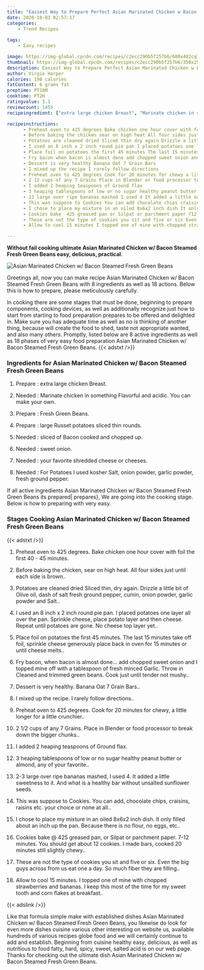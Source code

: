 ```yaml
---
title: "Easiest Way to Prepare Perfect Asian Marinated Chicken w Bacon Steamed Fresh Green Beans"
date: 2020-10-03 02:57:17
categories:
    - Trend Recipes
    
tags:
    - Easy recipes

image: https://img-global.cpcdn.com/recipes/c2ecc290b5f257b6/680x482cq70/asian-marinated-chicken-w-bacon-steamed-fresh-green-beans-recipe-main-photo.jpg
thumbnail: https://img-global.cpcdn.com/recipes/c2ecc290b5f257b6/350x250cq70/asian-marinated-chicken-w-bacon-steamed-fresh-green-beans-recipe-main-photo.jpg
description: Easiest Way to Prepare Perfect Asian Marinated Chicken w Bacon Steamed Fresh Green Beans with 8 ingredients and 18 stages of easy cooking.
author: Virgie Harper
calories: 198 calories
fatContent: 6 grams fat
preptime: PT18M
cooktime: PT2H
ratingvalue: 3.1
reviewcount: 1455
recipeingredient: ["extra large chicken Breast", "Marinate chicken in something Flavorful and acidic You can make your own", "Fresh Green Beans", "large Russet potatoes sliced thin rounds", "sliced of Bacon cooked and chopped up", "sweet onion", "your favorite shredded cheese or cheeses", "For Potatoes I used kosher Salt onion powder garlic powder fresh ground pepper"]

recipeinstructions: 
      - Preheat oven to 425 degrees Bake chicken one hour cover with foil the first 40  45 minutes 
      - Before baking the chicken sear on high heat All four sides just until each side is brown 
      - Potatoes are cleaned dried Sliced thin dry again Drizzle a little bit of Olive oil dash of salt fresh ground pepper cumin onion powder garlic powder and Salt 
      - I used an 8 inch x 2 inch round pie pan I placed potatoes one layer all over the pan Sprinkle cheese place potato layer and then cheese Repeat until potatoes are gone No cheese top layer yet 
      - Place foil on potatoes the first 45 minutes The last 15 minutes take off foil sprinkle cheese generously place back in oven for 15 minutes or until cheese melts 
      - Fry bacon when bacon is almost done add chopped sweet onion and I topped mine off with a tablespoon of fresh minced Garlic Throw in Cleaned and trimmed green beans Cook just until tender not mushy 
      - Dessert is very healthy Banana Oat 7 Grain Bars 
      - I mixed up the recipe I rarely follow directions 
      - Preheat oven to 425 degrees Cook for 20 minutes for chewy a little longer for a little crunchier 
      - 2 12 cups of any 7 Grains Place in Blender or food processor to break down the bigger chunks 
      - I added 2 heaping teaspoons of Ground flax 
      - 3 heaping tablespoons of low or no sugar healthy peanut butter or almond any of your favorite 
      - 23 large over ripe bananas mashed I used 4 It added a little sweetness to it And what is a healthy bar without unsalted sunflower seeds 
      - This was suppose to Cookies You can add chocolate chips craisins raisins etc your choice or none at all 
      - I chose to place my mixture in an oiled 8x6x2 inch dish It only filled about an inch up the pan Because there is no flour no eggs etc 
      - Cookies bake  425 greased pan or Silpat or parchment paper 712 minutes You should get about 12 cookies I made bars cooked 20 minutes still slightly chewy 
      - These are not the type of cookies you sit and five or six Even the big guys across from us eat one a day So much fiber they are filling 
      - Allow to cool 15 minutes I topped one of mine with chopped strawberries and bananas I keep this most of the time for my sweet tooth and corn flakes at breakfast

---
```




**Without fail cooking ultimate Asian Marinated Chicken w/ Bacon Steamed Fresh Green Beans easy, delicious, practical**. 


![Asian Marinated Chicken w/ Bacon Steamed Fresh Green Beans](https://img-global.cpcdn.com/recipes/c2ecc290b5f257b6/680x482cq70/asian-marinated-chicken-w-bacon-steamed-fresh-green-beans-recipe-main-photo.jpg "Asian Marinated Chicken w/ Bacon Steamed Fresh Green Beans")




Greetings all, now you can make recipe Asian Marinated Chicken w/ Bacon Steamed Fresh Green Beans with 8 ingredients as well as 18 actions. Below this is how to prepare, please meticulously carefully.

In cooking there are some stages that must be done, beginning to prepare components, cooking devices, as well as additionally recognize just how to start from starting to food preparation prepares to be offered and delighted in. Make sure you has adequate time as well as no is thinking of another thing, because will create the food to shed, taste not appropriate wanted, and also many others. Promptly, listed below are 8 active ingredients as well as 18 phases of very easy food preparation Asian Marinated Chicken w/ Bacon Steamed Fresh Green Beans.
{{< adstxt />}}

### Ingredients for Asian Marinated Chicken w/ Bacon Steamed Fresh Green Beans


1. Prepare  : extra large chicken Breast.

1. Needed  : Marinate chicken in something Flavorful and acidic. You can make your own.

1. Prepare  : Fresh Green Beans.

1. Prepare  : large Russet potatoes sliced thin rounds.

1. Needed  : sliced of Bacon cooked and chopped up.

1. Needed  : sweet onion.

1. Needed  : your favorite shredded cheese or cheeses.

1. Needed  : For Potatoes I used kosher Salt, onion powder, garlic powder, fresh ground pepper.



If all active ingredients Asian Marinated Chicken w/ Bacon Steamed Fresh Green Beans its prepared| prepares}, We are going into the cooking stage. Below is how to preparing with very easy.

### Stages Cooking Asian Marinated Chicken w/ Bacon Steamed Fresh Green Beans

{{< adstxt />}}


1. Preheat oven to 425 degrees. Bake chicken one hour cover with foil the first 40 - 45 minutes.



1. Before baking the chicken, sear on high heat. All four sides just until each side is brown..



1. Potatoes are cleaned dried Sliced thin, dry again. Drizzle a little bit of Olive oil, dash of salt fresh ground pepper, cumin, onion powder, garlic powder and Salt..



1. I used an 8 inch x 2 inch round pie pan. I placed potatoes one layer all over the pan. Sprinkle cheese, place potato layer and then cheese. Repeat until potatoes are gone. No cheese top layer yet..



1. Place foil on potatoes the first 45 minutes. The last 15 minutes take off foil, sprinkle cheese generously place back in oven for 15 minutes or until cheese melts..



1. Fry bacon, when bacon is almost done... add chopped sweet onion and I topped mine off with a tablespoon of fresh minced Garlic. Throw in Cleaned and trimmed green beans. Cook just until tender not mushy..



1. Dessert is very healthy. Banana Oat 7 Grain Bars..



1. I mixed up the recipe. I rarely follow directions..



1. Preheat oven to 425 degrees. Cook for 20 minutes for chewy, a little longer for a little crunchier..



1. 2 1/2 cups of any 7 Grains. Place in Blender or food processor to break down the bigger chunks..



1. I added 2 heaping teaspoons of Ground flax.



1. 3 heaping tablespoons of low or no sugar healthy peanut butter or almond, any of your favorite..



1. 2-3 large over ripe bananas mashed, I used 4. It added a little sweetness to it. And what is a healthy bar without unsalted sunflower seeds.



1. This was suppose to Cookies. You can add, chocolate chips, craisins, raisins etc. your choice or none at all..



1. I chose to place my mixture in an oiled 8x6x2 inch dish. It only filled about an inch up the pan. Because there is no flour, no eggs, etc..



1. Cookies bake @ 425 greased pan, or Silpat or parchment paper. 7-12 minutes. You should get about 12 cookies. I made bars, cooked 20 minutes still slightly chewy..



1. These are not the type of cookies you sit and five or six. Even the big guys across from us eat one a day. So much fiber they are filling..



1. Allow to cool 15 minutes. I topped one of mine with chopped strawberries and bananas. I keep this most of the time for my sweet tooth and corn flakes at breakfast..





{{< adslink />}}

Like that formula simple make with established dishes Asian Marinated Chicken w/ Bacon Steamed Fresh Green Beans, you likewise do look for even more dishes cuisine various other interesting on website us, available hundreds of various recipes globe food and we will certainly continue to add and establish. Beginning from cuisine healthy easy, delicious, as well as nutritious to food fatty, hard, spicy, sweet, salted acid is on our web page. Thanks for checking out the ultimate dish Asian Marinated Chicken w/ Bacon Steamed Fresh Green Beans.
